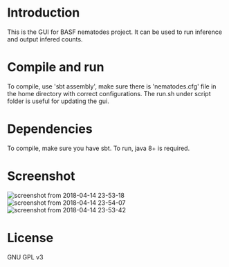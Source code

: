 # Introduction
This is the GUI for BASF nematodes project.
It can be used to run inference and output infered counts.

# Compile and run
To compile, use 'sbt assembly', make sure there is 'nematodes.cfg' file in the home directory with correct configurations. The run.sh under script folder is useful for updating the gui.

# Dependencies
To compile, make sure you have sbt. To run, java 8+ is required.

# Screenshot
![screenshot from 2018-04-14 23-53-18](https://user-images.githubusercontent.com/4648756/38774836-2ed79564-403f-11e8-9bb1-dca2176e07d0.png)
![screenshot from 2018-04-14 23-54-07](https://user-images.githubusercontent.com/4648756/38774838-2f044f96-403f-11e8-90de-c06552dc887a.png)
![screenshot from 2018-04-14 23-53-42](https://user-images.githubusercontent.com/4648756/38774837-2ef49b6e-403f-11e8-8456-a1eb2e597a40.png)

# License
GNU GPL v3
